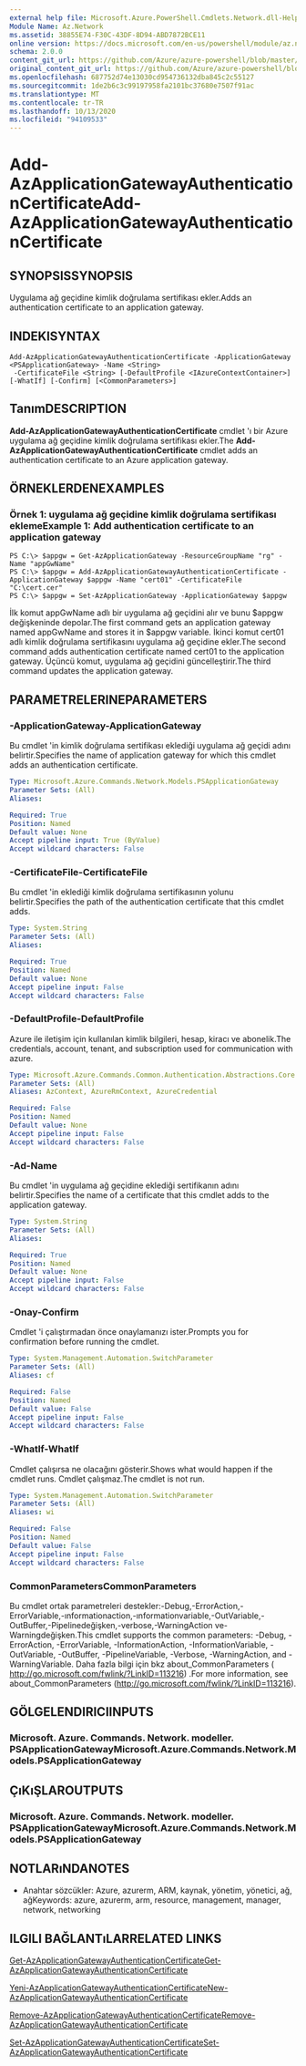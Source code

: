 ```yaml
---
external help file: Microsoft.Azure.PowerShell.Cmdlets.Network.dll-Help.xml
Module Name: Az.Network
ms.assetid: 38855E74-F30C-43DF-8D94-ABD7872BCE11
online version: https://docs.microsoft.com/en-us/powershell/module/az.network/add-azapplicationgatewayauthenticationcertificate
schema: 2.0.0
content_git_url: https://github.com/Azure/azure-powershell/blob/master/src/Network/Network/help/Add-AzApplicationGatewayAuthenticationCertificate.md
original_content_git_url: https://github.com/Azure/azure-powershell/blob/master/src/Network/Network/help/Add-AzApplicationGatewayAuthenticationCertificate.md
ms.openlocfilehash: 687752d74e13030cd954736132dba845c2c55127
ms.sourcegitcommit: 1de2b6c3c99197958fa2101bc37680e7507f91ac
ms.translationtype: MT
ms.contentlocale: tr-TR
ms.lasthandoff: 10/13/2020
ms.locfileid: "94109533"
---
```

# <span data-ttu-id="90d4b-101">Add-AzApplicationGatewayAuthenticationCertificate</span><span class="sxs-lookup"><span data-stu-id="90d4b-101">Add-AzApplicationGatewayAuthenticationCertificate</span></span>

## <span data-ttu-id="90d4b-102">SYNOPSIS</span><span class="sxs-lookup"><span data-stu-id="90d4b-102">SYNOPSIS</span></span>
<span data-ttu-id="90d4b-103">Uygulama ağ geçidine kimlik doğrulama sertifikası ekler.</span><span class="sxs-lookup"><span data-stu-id="90d4b-103">Adds an authentication certificate to an application gateway.</span></span>

## <span data-ttu-id="90d4b-104">INDEKI</span><span class="sxs-lookup"><span data-stu-id="90d4b-104">SYNTAX</span></span>

```
Add-AzApplicationGatewayAuthenticationCertificate -ApplicationGateway <PSApplicationGateway> -Name <String>
 -CertificateFile <String> [-DefaultProfile <IAzureContextContainer>] [-WhatIf] [-Confirm] [<CommonParameters>]
```

## <span data-ttu-id="90d4b-105">Tanım</span><span class="sxs-lookup"><span data-stu-id="90d4b-105">DESCRIPTION</span></span>
<span data-ttu-id="90d4b-106">**Add-AzApplicationGatewayAuthenticationCertificate** cmdlet 'ı bir Azure uygulama ağ geçidine kimlik doğrulama sertifikası ekler.</span><span class="sxs-lookup"><span data-stu-id="90d4b-106">The **Add-AzApplicationGatewayAuthenticationCertificate** cmdlet adds an authentication certificate to an Azure application gateway.</span></span>

## <span data-ttu-id="90d4b-107">ÖRNEKLERDEN</span><span class="sxs-lookup"><span data-stu-id="90d4b-107">EXAMPLES</span></span>

### <span data-ttu-id="90d4b-108">Örnek 1: uygulama ağ geçidine kimlik doğrulama sertifikası ekleme</span><span class="sxs-lookup"><span data-stu-id="90d4b-108">Example 1: Add authentication certificate to an application gateway</span></span>
```
PS C:\> $appgw = Get-AzApplicationGateway -ResourceGroupName "rg" -Name "appGwName"
PS C:\> $appgw = Add-AzApplicationGatewayAuthenticationCertificate -ApplicationGateway $appgw -Name "cert01" -CertificateFile "C:\cert.cer"
PS C:\> $appgw = Set-AzApplicationGateway -ApplicationGateway $appgw
```

<span data-ttu-id="90d4b-109">İlk komut appGwName adlı bir uygulama ağ geçidini alır ve bunu $appgw değişkeninde depolar.</span><span class="sxs-lookup"><span data-stu-id="90d4b-109">The first command gets an application gateway named appGwName and stores it in $appgw variable.</span></span>
<span data-ttu-id="90d4b-110">İkinci komut cert01 adlı kimlik doğrulama sertifikasını uygulama ağ geçidine ekler.</span><span class="sxs-lookup"><span data-stu-id="90d4b-110">The second command adds authentication certificate named cert01 to the application gateway.</span></span>
<span data-ttu-id="90d4b-111">Üçüncü komut, uygulama ağ geçidini güncelleştirir.</span><span class="sxs-lookup"><span data-stu-id="90d4b-111">The third command updates the application gateway.</span></span>

## <span data-ttu-id="90d4b-112">PARAMETRELERINE</span><span class="sxs-lookup"><span data-stu-id="90d4b-112">PARAMETERS</span></span>

### <span data-ttu-id="90d4b-113">-ApplicationGateway</span><span class="sxs-lookup"><span data-stu-id="90d4b-113">-ApplicationGateway</span></span>
<span data-ttu-id="90d4b-114">Bu cmdlet 'in kimlik doğrulama sertifikası eklediği uygulama ağ geçidi adını belirtir.</span><span class="sxs-lookup"><span data-stu-id="90d4b-114">Specifies the name of application gateway for which this cmdlet adds an authentication certificate.</span></span>

```yaml
Type: Microsoft.Azure.Commands.Network.Models.PSApplicationGateway
Parameter Sets: (All)
Aliases:

Required: True
Position: Named
Default value: None
Accept pipeline input: True (ByValue)
Accept wildcard characters: False
```

### <span data-ttu-id="90d4b-115">-CertificateFile</span><span class="sxs-lookup"><span data-stu-id="90d4b-115">-CertificateFile</span></span>
<span data-ttu-id="90d4b-116">Bu cmdlet 'in eklediği kimlik doğrulama sertifikasının yolunu belirtir.</span><span class="sxs-lookup"><span data-stu-id="90d4b-116">Specifies the path of the authentication certificate that this cmdlet adds.</span></span>

```yaml
Type: System.String
Parameter Sets: (All)
Aliases:

Required: True
Position: Named
Default value: None
Accept pipeline input: False
Accept wildcard characters: False
```

### <span data-ttu-id="90d4b-117">-DefaultProfile</span><span class="sxs-lookup"><span data-stu-id="90d4b-117">-DefaultProfile</span></span>
<span data-ttu-id="90d4b-118">Azure ile iletişim için kullanılan kimlik bilgileri, hesap, kiracı ve abonelik.</span><span class="sxs-lookup"><span data-stu-id="90d4b-118">The credentials, account, tenant, and subscription used for communication with azure.</span></span>

```yaml
Type: Microsoft.Azure.Commands.Common.Authentication.Abstractions.Core.IAzureContextContainer
Parameter Sets: (All)
Aliases: AzContext, AzureRmContext, AzureCredential

Required: False
Position: Named
Default value: None
Accept pipeline input: False
Accept wildcard characters: False
```

### <span data-ttu-id="90d4b-119">-Ad</span><span class="sxs-lookup"><span data-stu-id="90d4b-119">-Name</span></span>
<span data-ttu-id="90d4b-120">Bu cmdlet 'in uygulama ağ geçidine eklediği sertifikanın adını belirtir.</span><span class="sxs-lookup"><span data-stu-id="90d4b-120">Specifies the name of a certificate that this cmdlet adds to the application gateway.</span></span>

```yaml
Type: System.String
Parameter Sets: (All)
Aliases:

Required: True
Position: Named
Default value: None
Accept pipeline input: False
Accept wildcard characters: False
```

### <span data-ttu-id="90d4b-121">-Onay</span><span class="sxs-lookup"><span data-stu-id="90d4b-121">-Confirm</span></span>
<span data-ttu-id="90d4b-122">Cmdlet 'i çalıştırmadan önce onaylamanızı ister.</span><span class="sxs-lookup"><span data-stu-id="90d4b-122">Prompts you for confirmation before running the cmdlet.</span></span>

```yaml
Type: System.Management.Automation.SwitchParameter
Parameter Sets: (All)
Aliases: cf

Required: False
Position: Named
Default value: False
Accept pipeline input: False
Accept wildcard characters: False
```

### <span data-ttu-id="90d4b-123">-WhatIf</span><span class="sxs-lookup"><span data-stu-id="90d4b-123">-WhatIf</span></span>
<span data-ttu-id="90d4b-124">Cmdlet çalışırsa ne olacağını gösterir.</span><span class="sxs-lookup"><span data-stu-id="90d4b-124">Shows what would happen if the cmdlet runs.</span></span>
<span data-ttu-id="90d4b-125">Cmdlet çalışmaz.</span><span class="sxs-lookup"><span data-stu-id="90d4b-125">The cmdlet is not run.</span></span>

```yaml
Type: System.Management.Automation.SwitchParameter
Parameter Sets: (All)
Aliases: wi

Required: False
Position: Named
Default value: False
Accept pipeline input: False
Accept wildcard characters: False
```

### <span data-ttu-id="90d4b-126">CommonParameters</span><span class="sxs-lookup"><span data-stu-id="90d4b-126">CommonParameters</span></span>
<span data-ttu-id="90d4b-127">Bu cmdlet ortak parametreleri destekler:-Debug,-ErrorAction,-ErrorVariable,-ınformationaction,-ınformationvariable,-OutVariable,-OutBuffer,-Pipelinedeğişken,-verbose,-WarningAction ve-Warningdeğişken.</span><span class="sxs-lookup"><span data-stu-id="90d4b-127">This cmdlet supports the common parameters: -Debug, -ErrorAction, -ErrorVariable, -InformationAction, -InformationVariable, -OutVariable, -OutBuffer, -PipelineVariable, -Verbose, -WarningAction, and -WarningVariable.</span></span> <span data-ttu-id="90d4b-128">Daha fazla bilgi için bkz about_CommonParameters ( http://go.microsoft.com/fwlink/?LinkID=113216) .</span><span class="sxs-lookup"><span data-stu-id="90d4b-128">For more information, see about_CommonParameters (http://go.microsoft.com/fwlink/?LinkID=113216).</span></span>

## <span data-ttu-id="90d4b-129">GÖLGELENDIRICI</span><span class="sxs-lookup"><span data-stu-id="90d4b-129">INPUTS</span></span>

### <span data-ttu-id="90d4b-130">Microsoft. Azure. Commands. Network. modeller. PSApplicationGateway</span><span class="sxs-lookup"><span data-stu-id="90d4b-130">Microsoft.Azure.Commands.Network.Models.PSApplicationGateway</span></span>

## <span data-ttu-id="90d4b-131">ÇıKıŞLAR</span><span class="sxs-lookup"><span data-stu-id="90d4b-131">OUTPUTS</span></span>

### <span data-ttu-id="90d4b-132">Microsoft. Azure. Commands. Network. modeller. PSApplicationGateway</span><span class="sxs-lookup"><span data-stu-id="90d4b-132">Microsoft.Azure.Commands.Network.Models.PSApplicationGateway</span></span>

## <span data-ttu-id="90d4b-133">NOTLARıNDA</span><span class="sxs-lookup"><span data-stu-id="90d4b-133">NOTES</span></span>
* <span data-ttu-id="90d4b-134">Anahtar sözcükler: Azure, azurerm, ARM, kaynak, yönetim, yönetici, ağ, ağ</span><span class="sxs-lookup"><span data-stu-id="90d4b-134">Keywords: azure, azurerm, arm, resource, management, manager, network, networking</span></span>

## <span data-ttu-id="90d4b-135">ILGILI BAĞLANTıLAR</span><span class="sxs-lookup"><span data-stu-id="90d4b-135">RELATED LINKS</span></span>

[<span data-ttu-id="90d4b-136">Get-AzApplicationGatewayAuthenticationCertificate</span><span class="sxs-lookup"><span data-stu-id="90d4b-136">Get-AzApplicationGatewayAuthenticationCertificate</span></span>](./Get-AzApplicationGatewayAuthenticationCertificate.md)

[<span data-ttu-id="90d4b-137">Yeni-AzApplicationGatewayAuthenticationCertificate</span><span class="sxs-lookup"><span data-stu-id="90d4b-137">New-AzApplicationGatewayAuthenticationCertificate</span></span>](./New-AzApplicationGatewayAuthenticationCertificate.md)

[<span data-ttu-id="90d4b-138">Remove-AzApplicationGatewayAuthenticationCertificate</span><span class="sxs-lookup"><span data-stu-id="90d4b-138">Remove-AzApplicationGatewayAuthenticationCertificate</span></span>](./Remove-AzApplicationGatewayAuthenticationCertificate.md)

[<span data-ttu-id="90d4b-139">Set-AzApplicationGatewayAuthenticationCertificate</span><span class="sxs-lookup"><span data-stu-id="90d4b-139">Set-AzApplicationGatewayAuthenticationCertificate</span></span>](./Set-AzApplicationGatewayAuthenticationCertificate.md)


